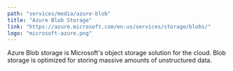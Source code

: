 ```yaml
---
path: "services/media/azure-blob"
title: "Azure Blob Storage"
link: "https://azure.microsoft.com/en-us/services/storage/blobs/"
logo: "microsoft-azure.png"
---
```


Azure Blob storage is Microsoft's object storage solution for the cloud. Blob storage is optimized for storing massive amounts of unstructured data.
